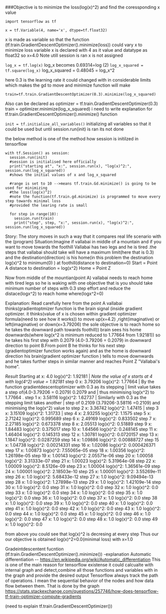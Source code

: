 ###Objective is to minimize the loss(log(x)^2) and find the coressponding x value

```
import tensorflow as tf

x = tf.Variable(4, name='x', dtype=tf.float32)
```
x is made as variable so that the function (tf.train.GradientDescentOptimizer().minimize(loss))
could vary x to minimize loss
variable x is declared with 4 as it value and datatype as float32 so x=4.0 
Note utill session is ran x is not assigned

`log_x = tf.log(x)`
log_x becomes  0.69314=log (2)
`log_x_squared = tf.square(log_x)`
log_x_squared = 0.48045 = log_x^2

here 0.3 is the learning rate it could changed  with in considerable 
limits which makes the gd to move and minimize function will make 

`train=tf.train.GradientDescentOptimizer(0.3).minimize(log_x_squared)`

Also can be declared as
optimizer = tf.train.GradientDescentOptimizer(0.3)
train = optimizer.minimize(log_x_squared)
i need to write explanation for tf.train.GradientDescentOptimizer().minimize() function


`init = tf.initialize_all_variables()`
initializing all variables so that it could be used
but until session.run(init) is ran its not done

the below method is one of the method how session is initilzed in  tensorflow
```
with tf.Session() as session:
  session.run(init)
  #session is initialised here officially
  print("starting at", "x:", session.run(x), "log(x)^2:", session.run(log_x_squared))
  #shows the initial values of x and log_x_squared

  #range is set to 10 -->means tf.train.Gd.minimize() is going to be used for minimizing
  #the loss(log(x)^2) 
  #note the function(tf.train.gd.minimize) is programmed to move every step towards minimal loss
  #provided the learing rate is small

  for step in range(10):  
    session.run(train)
    print("step", step, "x:", session.run(x), "log(x)^2:", session.run(log_x_squared))
```

Story:
The story moves in such a way that it compares real life scenario with the (program)
Situation:Imagine if vallabai in middle of a mountain and if you want to move towards the foothill
Vallabai has two legs and he is tired .the steps that vallabai should take will have a maximum limit(here that is 0.3)
and the destination(direction) is his home(in this problem the destination log(x)^2 to minimum(0) ) at foothill(distance to destination=0)
Start = Point A
distance to destination = log(x^2)
Home = Point Z

Now from middle of the mountian(point A) vallabai needs to reach home with tired legs so he is waking with
one objective that is you should take minimum number of steps with 0.3 step effort and reduce the distace(logx^2)
to reach home where(logx^2=0)

Explanation:
Read carefully here from the point A vallabai thinks(gradientoptmizer function is the brain signal (inside gradient optimizer.
it thinks(value of x is chosen within gradient optimizer formula(need to see how it works)) to move up(x=4.2) ,right(imaginative) 
or left(imaginative) or down(x=3.79206) the sole objective is to reach home so he takes the downward path towards foothill)) brain
sees his home downwards(where log(x^2 is minimum reduced to 1.77664 from 1.92181))
so he takes his first step with 0.2079 (4.0-3.79206 = 0.2079) in downward direction to point B.From point B
he thinks for his next step (gradientoptimizer function works again) and as the home is downward direction 
his brain(gradient optimizer function ) tells to move downwards and he takes further steps in similar manner
and reaches Point Z "Vallabai's home".


*Result*
Starting at x: 4.0 log(x)^2: 1.92181    | *Note the value of x starts at 4 with log(4^2) value = 1.92181*
    step 0 x: 3.79206 log(x)^2: 1.77664 |  By the function gradientdescentoptimizer with 0.3 as its stepping 
                                        |  limit value takes a step of(4.0-3.79206 = 0.2079) 0.2079 and 
                                        |  thus minimising log(x^2) to 1.77664 .
    step 1 x: 3.58116 log(x)^2: 1.62737 |  Similarly with 0.3 as the stepping limit takes another 
                                        |  step of 0.2109 (3.79206-3.58116 =0.2109) and minimising the log(x^2) value to 
    step 2 x: 3.36742 log(x)^2: 1.47415 |
    step 3 x: 3.15109 log(x)^2: 1.31733 |
    step 4 x: 2.93255 log(x)^2: 1.1575
    step 5 x: 2.71242 log(x)^2: 0.995689
    step 6 x: 2.49169 log(x)^2: 0.833502
    step 7 x: 2.27185 log(x)^2: 0.673378
    step 8 x: 2.05513 log(x)^2: 0.51889
    step 9 x: 1.84483 log(x)^2: 0.375017
    step 10 x: 1.64566 log(x)^2: 0.248145
    step 11 x: 1.46404 log(x)^2: 0.145313
    step 12 x: 1.30781 log(x)^2: 0.0720157
    step 13 x: 1.1847 log(x)^2: 0.0287259
    step 14 x: 1.09886 log(x)^2: 0.00888727
    step 15 x: 1.04738 log(x)^2: 0.00214331
    step 16 x: 1.02086 log(x)^2: 0.000426371
    step 17 x: 1.00873 log(x)^2: 7.55065e-05
    step 18 x: 1.00356 log(x)^2: 1.26198e-05
    step 19 x: 1.00143 log(x)^2: 2.05571e-06
    step 20 x: 1.00058 log(x)^2: 3.31333e-07
    step 21 x: 1.00023 log(x)^2: 5.31964e-08
    step 22 x: 1.00009 log(x)^2: 8.5126e-09
    step 23 x: 1.00004 log(x)^2: 1.36561e-09
    step 24 x: 1.00001 log(x)^2: 2.18503e-10
    step 25 x: 1.00001 log(x)^2: 3.55269e-11
    step 26 x: 1.0 log(x)^2: 5.68433e-12
    step 27 x: 1.0 log(x)^2: 9.09494e-13
    step 28 x: 1.0 log(x)^2: 1.27898e-13
    step 29 x: 1.0 log(x)^2: 1.42109e-14
    step 30 x: 1.0 log(x)^2: 0.0
    step 31 x: 1.0 log(x)^2: 0.0
    step 32 x: 1.0 log(x)^2: 0.0
    step 33 x: 1.0 log(x)^2: 0.0
    step 34 x: 1.0 log(x)^2: 0.0
    step 35 x: 1.0 log(x)^2: 0.0
    step 36 x: 1.0 log(x)^2: 0.0
    step 37 x: 1.0 log(x)^2: 0.0
    step 38 x: 1.0 log(x)^2: 0.0
    step 39 x: 1.0 log(x)^2: 0.0
    step 40 x: 1.0 log(x)^2: 0.0
    step 41 x: 1.0 log(x)^2: 0.0
    step 42 x: 1.0 log(x)^2: 0.0
    step 43 x: 1.0 log(x)^2: 0.0
    step 44 x: 1.0 log(x)^2: 0.0
    step 45 x: 1.0 log(x)^2: 0.0
    step 46 x: 1.0 log(x)^2: 0.0
    step 47 x: 1.0 log(x)^2: 0.0
    step 48 x: 1.0 log(x)^2: 0.0
    step 49 x: 1.0 log(x)^2: 0.0


 

from above you could see that log(x)^2 is decresing at every step
Thus our our objective is obtained log(x)^2=0.0(minimal loss) with  x=1.0



Gradeintdescentent fucntion (tf.train.GradientDescentOptimizer().minimize()) -explanation
Automatic differentiation -- https://en.wikipedia.org/wiki/Automatic_differentiation
This is one of the main reason for tensorflow existense it could calcualte with internal graph
and detect,combine all those functions and variables with in the graph and provide
the desired output
Tensorflow always track the path of operations. I mean the sequential behavior of the nodes and 
 how data flow between them. That is done by the graph
https://stats.stackexchange.com/questions/257746/how-does-tensorflow-tf-train-optimizer-compute-gradients

(need to explain tf.train.GradientDescentOptimizer())